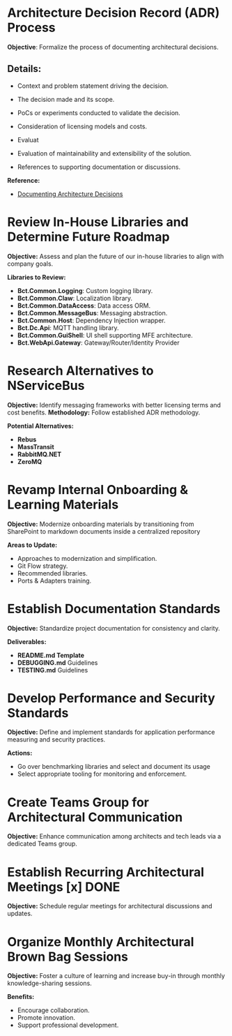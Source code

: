  # Architecture Decision Record (ADR) Process

  **Objective**: Formalize the process of documenting architectural decisions.

  ## Details:
  - Context and problem statement driving the decision.
  - The decision made and its scope.
  - PoCs or experiments conducted to validate the decision.
  - Consideration of licensing models and costs.

  - Evaluat
  - Evaluation of maintainability and extensibility of the solution.
  - References to supporting documentation or discussions.

  **Reference:**
  - [Documenting Architecture Decisions](https://cognitect.com/blog/2011/11/15/documenting-architecture-decisions)
  
  # Review In-House Libraries and Determine Future Roadmap

  **Objective:** Assess and plan the future of our in-house libraries to align with company goals.

  **Libraries to Review:**
  - **Bct.Common.Logging**: Custom logging library.
  - **Bct.Common.Claw**: Localization library.
  - **Bct.Common.DataAccess**: Data access ORM.
  - **Bct.Common.MessageBus**: Messaging abstraction.
  - **Bct.Common.Host**: Dependency Injection wrapper.
  - **Bct.Dc.Api**: MQTT handling library.
  - **Bct.Common.GuiShell**: UI shell supporting MFE architecture.
  - **Bct.WebApi.Gateway**: Gateway/Router/Identity Provider

  # Research Alternatives to NServiceBus

  **Objective:** Identify messaging frameworks with better licensing terms and cost benefits.
  **Methodology:** Follow established ADR methodology.

  **Potential Alternatives:**
  - **Rebus**
  - **MassTransit**
  - **RabbitMQ.NET**
  - **ZeroMQ**

  # Revamp Internal Onboarding & Learning Materials

  **Objective:** Modernize onboarding materials by transitioning from SharePoint to markdown documents inside a centralized repository

  **Areas to Update:**
  - Approaches to modernization and simplification.
  - Git Flow strategy.
  - Recommended libraries.
  - Ports & Adapters training.

  # Establish Documentation Standards

  **Objective:** Standardize project documentation for consistency and clarity.

  **Deliverables:**
  - **README.md Template**
  - **DEBUGGING.md** Guidelines
  - **TESTING.md** Guidelines

  # Develop Performance and Security Standards

  **Objective:** Define and implement standards for application performance measuring and security practices.

  **Actions:**
  - Go over benchmarking libraries and select and document its usage
  - Select appropriate tooling for monitoring and enforcement.

  # Create Teams Group for Architectural Communication

  **Objective:** Enhance communication among architects and tech leads via a dedicated Teams group.

  # Establish Recurring Architectural Meetings [x] DONE

  **Objective:** Schedule regular meetings for architectural discussions and updates.

  # Organize Monthly Architectural Brown Bag Sessions

  **Objective:** Foster a culture of learning and increase buy-in through monthly knowledge-sharing sessions.

  **Benefits:**
  - Encourage collaboration.
  - Promote innovation.
  - Support professional development.
